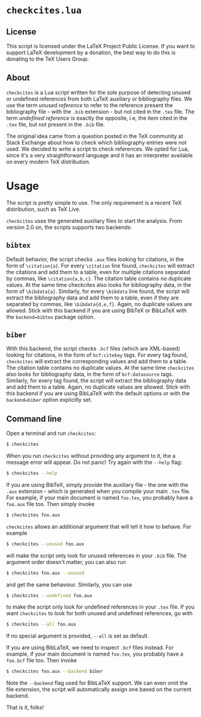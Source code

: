 # `checkcites.lua`


## License

This script is licensed under the LaTeX Project Public License.
If you want to support LaTeX development by a donation, the best
way to do this is donating to the TeX Users Group.

## About

`checkcites` is a Lua script written for the sole purpose of detecting
unused or undefined references from both LaTeX auxiliary or bibliography
files. We use the term *unused reference* to refer to the reference
present the bibliography file - with the `.bib` extension - but not
cited in the `.tex` file. The term *undefined reference* is exactly the
opposite, i.e, the item cited in the `.tex` file, but not present in the
`.bib` file.

The original idea came from a question posted in the TeX community at
Stack Exchange about how to check which bibliography entries were not
used. We decided to write a script to check references. We opted for
Lua, since it's a very straightforward language and it has an
interpreter available on every modern TeX distribution.

# Usage

The script is pretty simple to use. The only requirement is a recent
TeX distribution, such as TeX Live.

`checkcites` uses the generated auxiliary files to start the analysis.
From version 2.0 on, the scripts supports two backends:

## `bibtex`

Default behavior, the script checks `.aux` files looking for citations,
in the form of `\citation{a}`. For every `\citation` line found, `checkcites`
will extract the citations and add them to a table, even for multiple
citations separated by commas, like `\citation{a,b,c}`. The citation
table contains no duplicate values. At the same time checkcites also
looks for bibliography data, in the form of `\bibdata{a}`. Similarly,
for every `\bibdata` line found, the script will extract the bibliography
data and add them to a table, even if they are separated by commas, like
`\bibdata{d,e,f}`. Again, no duplicate values are allowed. Stick with this
backend if you are using BibTeX or BibLaTeX with the `backend=bibtex`
package option.

## `biber`

With this backend, the script checks `.bcf` files (which are XML-based)
looking for citations, in the form of `bcf:citekey` tags. For every tag
found, `checkcites` will extract the corresponding values and add them to
a table. The citation table contains no duplicate values. At the same
time `checkcites` also looks for bibliography data, in the form of
`bcf:datasource` tags. Similarly, for every tag found, the script will
extract the bibliography data and add them to a table. Again, no duplicate
values are allowed. Stick with this backend if you are using BibLaTeX with
the default options or with the `backend=biber` option explicitly set.

## Command line

Open a terminal and run `checkcites`:

```bash
$ checkcites
```

When you run `checkcites` without providing any argument to it, the a message
error will appear. Do not panic! Try again with the `--help` flag:

```bash
$ checkcites --help
```

If you are using BibTeX, simply provide the auxiliary file - the one with
the `.aux` extension - which is generated when you compile your main `.tex`
file. For example, if your main document is named `foo.tex`, you probably
have a `foo.aux` file too. Then simply invoke

```bash
$ checkcites foo.aux
```

`checkcites` allows an additional argument that will tell it how to
behave. For example

```bash
$ checkcites --unused foo.aux
```

will make the script only look for unused references in your `.bib`
file. The argument order doesn't matter, you can also run

```bash
$ checkcites foo.aux --unused
```

and get the same behaviour. Similarly, you can use

```bash
$ checkcites --undefined foo.aux
```

to make the script only look for undefined references in your
`.tex` file. If you want `checkcites` to look for both unused and
undefined references, go with

```bash
$ checkcites --all foo.aux
```

If no special argument is provided, `--all` is set as default.

If you are using BibLaTeX, we need to inspect `.bcf` files instead. For
example, if your main document is named `foo.tex`, you probably have a
`foo.bcf` file too. Then invoke

```bash
$ checkcites foo.aux --backend biber
```

Note the `--backend` flag used for BibLaTeX support. We can even omit the
file extension, the script will automatically assign one based on the
current backend.

That is it, folks!
